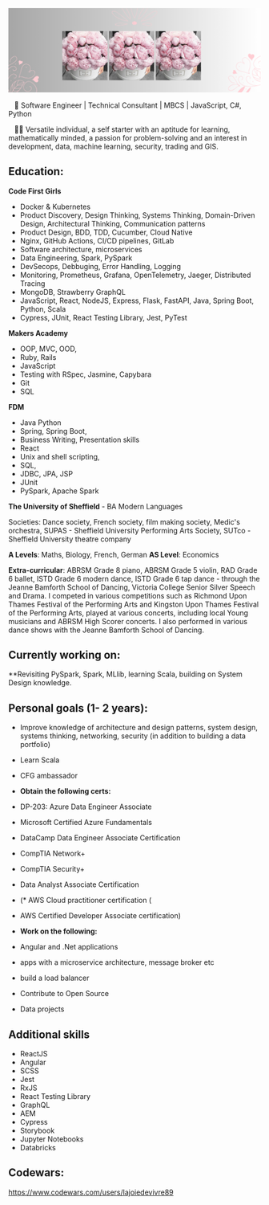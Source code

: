 
![test](fleurs.png)

&nbsp;&nbsp;&nbsp;🌟&nbsp;Software Engineer | Technical Consultant | MBCS | JavaScript, C#, Python 

&nbsp;&nbsp;&nbsp;👩‍💻&nbsp;Versatile individual, a self starter with an aptitude for learning, mathematically minded, a passion for problem-solving and an interest in development, data, machine learning, security, trading and GIS.

## Education:

**Code First Girls**
* Docker & Kubernetes
* Product Discovery, Design Thinking, Systems Thinking, Domain-Driven Design, Architectural Thinking, Communication patterns
* Product Design, BDD, TDD, Cucumber, Cloud Native
* Nginx, GitHub Actions, CI/CD pipelines, GitLab
* Software architecture, microservices
* Data Engineering, Spark, PySpark
* DevSecops, Debbuging, Error Handling, Logging
* Monitoring, Prometheus, Grafana, OpenTelemetry, Jaeger, Distributed Tracing
* MongoDB, Strawberry GraphQL
* JavaScript, React, NodeJS, Express, Flask, FastAPI, Java, Spring Boot, Python, Scala
* Cypress, JUnit, React Testing Library, Jest, PyTest

**Makers Academy**
* OOP, MVC, OOD, 
* Ruby, Rails
* JavaScript
* Testing with RSpec, Jasmine, Capybara
* Git 
* SQL

**FDM**
* Java Python
* Spring, Spring Boot, 
* Business Writing, Presentation skills
* React
* Unix and shell scripting, 
* SQL, 
* JDBC, JPA, JSP
* JUnit
* PySpark, Apache Spark


**The University of Sheffield** - BA Modern Languages

Societies: Dance society, French society, film making society, Medic's orchestra, SUPAS - Sheffield University Performing Arts Society, SUTco - Sheffield University 
theatre company

**A Levels**: Maths, Biology, French, German
**AS Level**: Economics

**Extra-curricular**:
ABRSM Grade 8 piano, ABRSM Grade 5 violin, RAD Grade 6 ballet, ISTD Grade 6 modern dance, ISTD Grade 6 tap dance - through the Jeanne Bamforth School of Dancing, Victoria 
College Senior Silver Speech and Drama. I competed in various competitions such as Richmond Upon Thames Festival of the Performing Arts and Kingston Upon Thames Festival of
the Performing Arts, played at various concerts, including local Young musicians and ABRSM High Scorer concerts. I also performed in various dance shows with the Jeanne Bamforth
School of Dancing.

## Currently working on:

**Revisiting PySpark, Spark, MLlib, learning Scala, building on System Design knowledge.


## Personal goals (1- 2 years):

* Improve knowledge of architecture and design patterns, system design, systems thinking, networking, security (in addition to building a data portfolio)
* Learn Scala
* CFG ambassador

  
* **Obtain the following certs:**

* DP-203: Azure Data Engineer Associate
* Microsoft Certified Azure Fundamentals
* DataCamp Data Engineer Associate Certification
* CompTIA Network+
* CompTIA Security+
* Data Analyst Associate Certification

* (* AWS Cloud practitioner certification (
* AWS Certified Developer Associate certification)

* **Work on the following:**
* Angular and .Net applications
* apps with a microservice architecture, message broker etc
* build a load balancer
* Contribute to Open Source
* Data projects 


## Additional skills

* ReactJS
* Angular
* SCSS
* Jest
* RxJS
* React Testing Library
* GraphQL
* AEM
* Cypress
* Storybook
* Jupyter Notebooks
* Databricks
  
## Codewars: 

https://www.codewars.com/users/lajoiedevivre89
